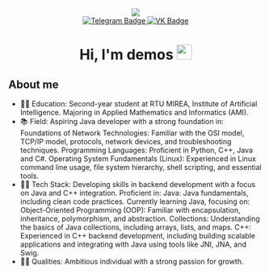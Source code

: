 <div id="header" align="center">
  <img src="https://i.giphy.com/media/v1.Y2lkPTc5MGI3NjExYzB6eHY2czNic243OHQzdGFlMnNwYTZucTgxeHFiczdqNHR0a2djMCZlcD12MV9pbnRlcm5hbF9naWZfYnlfaWQmY3Q9Zw/oYQ9HRm5Mo7VXeMNVR/giphy.gif" class="responsive-gif">
</div>



<div id="badges" align="center">
  <a href="https://t.me/demos_Rome">
  <img src="https://img.shields.io/badge/Telegram-grey?style=for-the-badge&logo=Telegram&logoColor=white" alt="Telegram Badge"/>
  </a>
  <a href="https://vk.com/id675305870">
  <img src="https://img.shields.io/badge/VK-blue?style=for-the-badge&logo=VK&logoColor=white" alt="VK Badge"/>
  </a>
</div>

<div id = "viev" align="center">
<img src="https://komarev.com/ghpvc/?username=Demos-gloryofRome44&style=flat-square&color=blue" alt=""/>
</div>

<h1 align="center">
  Hi,  I'm demos
  <img src="https://i.giphy.com/media/v1.Y2lkPTc5MGI3NjExNmgxZDVpdXZja21oajZ6NmZrYXRxaDlvdnF1ejVwejYyZ3h6ejVjOSZlcD12MV9pbnRlcm5hbF9naWZfYnlfaWQmY3Q9Zw/r4NmiksbjvMPe/giphy.gif" width="30px"/>
</h1>

## About me
- 👨‍🎓 Education: Second-year student at RTU MIREA, Institute of Artificial Intelligence. Majoring in Applied Mathematics and Informatics (AMI).
- 📚 Field: Aspiring Java developer with a strong foundation in:
      Foundations of Network Technologies: Familiar with the OSI model, TCP/IP model, protocols, network devices, and troubleshooting techniques.
      Programming Languages: Proficient in Python, C++, Java and C#.
      Operating System Fundamentals (Linux): Experienced in Linux command line usage, file system hierarchy, shell scripting, and essential tools.
- 👨‍💻 Tech Stack: Developing skills in backend development with a focus on Java and C++ integration. Proficient in:
      Java: Java fundamentals, including clean code practices. Currently learning Java, focusing on:
      Object-Oriented Programming (OOP): Familiar with encapsulation, inheritance, polymorphism, and abstraction.
      Collections: Understanding the basics of Java collections, including arrays, lists, and maps.
      C++: Experienced in C++ backend development, including building scalable applications and integrating with Java using tools like JNI, JNA, and Swig.
- 🏄‍♂️ Qualities: Ambitious individual with a strong passion for growth. 
